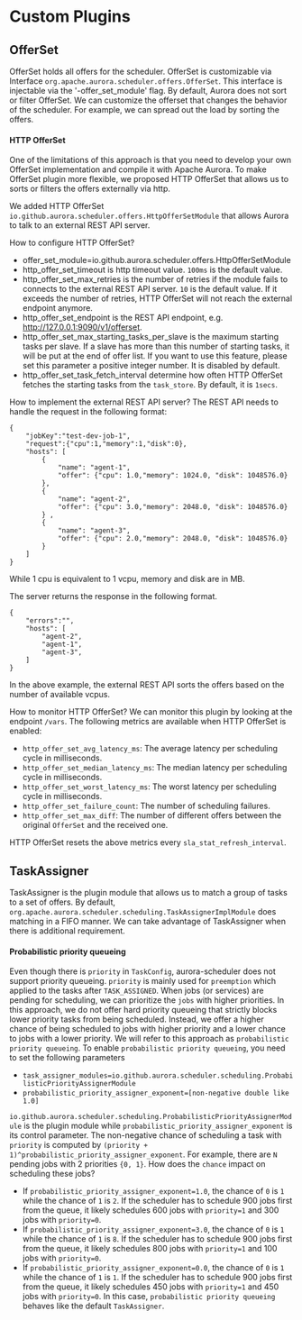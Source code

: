 Custom Plugins
==============

OfferSet
--------
OfferSet holds all offers for the scheduler. OfferSet is customizable via Interface `org.apache.aurora.scheduler.offers.OfferSet`.
This interface is injectable via the '-offer_set_module' flag.
By default, Aurora does not sort or filter OfferSet.
We can customize the offerset that changes the behavior of the scheduler.
For example, we can spread out the load by sorting the offers.

#### HTTP OfferSet
One of the limitations of this approach is that you need to develop your own OfferSet implementation and compile it with Apache Aurora.
To make OfferSet plugin more flexible, we proposed HTTP OfferSet that allows us to sorts or filters the offers externally via http.

We added HTTP OfferSet `io.github.aurora.scheduler.offers.HttpOfferSetModule` that allows Aurora to talk to an external REST API server.

How to configure HTTP OfferSet?
- offer_set_module=io.github.aurora.scheduler.offers.HttpOfferSetModule 
- http_offer_set_timeout is http timeout value. `100ms` is the default value.
- http_offer_set_max_retries is the number of retries if the module fails to connects to the external REST API server.
`10` is the default value.
If it exceeds the number of retries, HTTP OfferSet will not reach the external endpoint anymore.
- http_offer_set_endpoint is the REST API endpoint, e.g. http://127.0.0.1:9090/v1/offerset.
- http_offer_set_max_starting_tasks_per_slave is the maximum starting tasks per slave.
If a slave has more than this number of starting tasks, it will be put at the end of offer list. 
If you want to use this feature, please set this parameter a positive integer number.
It is disabled by default.
- http_offer_set_task_fetch_interval determine how often HTTP OfferSet fetches the starting tasks from the `task_store`.
By default, it is `1secs`. 

How to implement the external REST API server?
The REST API needs to handle the request in the following format:
```
{
    "jobKey":"test-dev-job-1",
    "request":{"cpu":1,"memory":1,"disk":0}, 
    "hosts": [
        {
            "name": "agent-1",
            "offer": {"cpu": 1.0,"memory": 1024.0, "disk": 1048576.0}
        },
        {
            "name": "agent-2",
            "offer": {"cpu": 3.0,"memory": 2048.0, "disk": 1048576.0}
        } ,
        {
            "name": "agent-3",
            "offer": {"cpu": 2.0,"memory": 2048.0, "disk": 1048576.0}
        } 
    ]
}
```
While 1 cpu is equivalent to 1 vcpu, memory and disk are in MB.

The server returns the response in the following format.
```
{
    "errors":"",
    "hosts": [
        "agent-2",
        "agent-1",
        "agent-3",
    ]
}
```
In the above example, the external REST API sorts the offers based on the number of available vcpus.

How to monitor HTTP OfferSet?
We can monitor this plugin by looking at the endpoint `/vars`. The following metrics are available when HTTP OfferSet is enabled:
- `http_offer_set_avg_latency_ms`: The average latency per scheduling cycle in milliseconds.
- `http_offer_set_median_latency_ms`: The median latency per scheduling cycle in milliseconds.
- `http_offer_set_worst_latency_ms`: The worst latency per scheduling cycle in milliseconds.
- `http_offer_set_failure_count`: The number of scheduling failures.
- `http_offer_set_max_diff`: The number of different offers between the original `OfferSet` and the received one.

HTTP OfferSet resets the above metrics every `sla_stat_refresh_interval`.

TaskAssigner
--------
TaskAssigner is the plugin module that allows us to match a group of tasks to a set of offers.
By default, `org.apache.aurora.scheduler.scheduling.TaskAssignerImplModule` does matching in a FIFO manner.
We can take advantage of TaskAssigner when there is additional requirement.

#### Probabilistic priority queueing
Even though there is `priority` in `TaskConfig`, aurora-scheduler does not support priority queueing. 
`priority` is mainly used for `preemption` which applied to the tasks after `TASK_ASSIGNED`.
When jobs (or services) are pending for scheduling, we can prioritize the `jobs` with higher priorities. 
In this approach, we do not offer hard priority queueing that strictly blocks lower priority tasks from being scheduled.
Instead, we offer a higher chance of being scheduled to jobs with higher priority and a lower chance to jobs with a lower priority.
We will refer to this approach as `probabilistic priority queueing`.
To enable `probabilistic priority queueing`, you need to set the following parameters
- `task_assigner_modules=io.github.aurora.scheduler.scheduling.ProbabilisticPriorityAssignerModule`
- `probabilistic_priority_assigner_exponent=[non-negative double like 1.0]`

`io.github.aurora.scheduler.scheduling.ProbabilisticPriorityAssignerModule` is the plugin module while 
`probabilistic_priority_assigner_exponent` is its control parameter.
The non-negative chance of scheduling a task with `priority` is computed by `(priority + 1)^probabilistic_priority_assigner_exponent`. 
For example, there are `N` pending jobs with 2 priorities `{0, 1}`. How does the `chance` impact on scheduling these jobs?  

- If `probabilistic_priority_assigner_exponent=1.0`, the chance of `0` is `1` while the chance of `1` is `2`. 
If the scheduler has to schedule 900 jobs first from the queue, it likely schedules 600 jobs with `priority=1` and 300 jobs with `priority=0`. 
- If `probabilistic_priority_assigner_exponent=3.0`, the chance of `0` is `1` while the chance of `1` is `8`.
If the scheduler has to schedule 900 jobs first from the queue, it likely schedules 800 jobs with `priority=1` and 100 jobs with `priority=0`.
- If `probabilistic_priority_assigner_exponent=0.0`, the chance of `0` is `1` while the chance of `1` is `1`. 
If the scheduler has to schedule 900 jobs first from the queue, it likely schedules 450 jobs with `priority=1` and 450 jobs with `priority=0`.
In this case, `probabilistic priority queueing` behaves like the default `TaskAssigner`.
